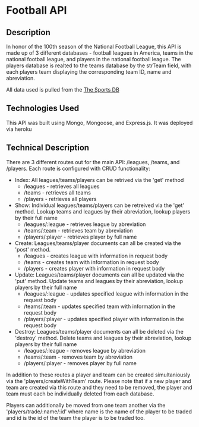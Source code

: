 # Football API

## Description

In honor of the 100th season of the National Football League, this API is made up of 3 different databases - football leagues in America, teams in the national football league, and players in the national football league. The players database is realted to the teams database by the strTeam field, with each players team displaying the corresponding team ID, name and abreviation.

All data used is pulled from the [The Sports DB](https://www.thesportsdb.com/api.php)

## Technologies Used

This API was built using Mongo, Mongoose, and Express.js. It was deployed via heroku

## Technical Description

There are 3 different routes out for the main API: /leagues, /teams, and /players. Each route is configured with CRUD functionality:

* Index: All leagues/teams/players can be retrived via the 'get' method
    * /leagues - retrieves all leagues
    * /teams - retrieves all teams
    * /players - retrieves all players
* Show: Individual leagues/teams/players can be retreived via the 'get' method. Lookup teams and leagues by their abreviation, lookup players by their full name
    * /leagues/:league - retrieves league by abreviation
    * /teams/:team - retrieves team by abreviation
    * /players/:player - retrieves player by full name
* Create: Leagues/teams/player documents can all be created via the 'post' method.
    * /leagues - creates league with information in request body
    * /teams - creates team with information in request body
    * /players - creates player with information in request body
* Update: Leagues/teams/player documents can all be updated via the 'put' method. Update teams and leagues by their abreviation, lookup players by their full name
    * /leagues/:league - updates specified league with information in the request body
    * /teams/:team - updates specified team with information in the request body
    * /players/:player - updates specified player with information in the request body
* Destroy: Leagues/teams/player documents can all be deleted via the 'destroy' method. Delete teams and leagues by their abreviation, lookup players by their full name
    * /leagues/:league - removes league by abreviation
    * /teams/:team - removes team by abreviation
    * /players/:player - removes player by full name

In addition to these routes a player and team can be created simultaniously via the 'players/createWithTeam' route. Please note that if a new player and team are created via this route and they need to be removed, the player and team must each be individually deleted from each database.

Players can additionally be moved from one team another via the 'players/trade/:name/:id' where name is the name of the player to be traded and id is the id of the team the player is to be traded too.

